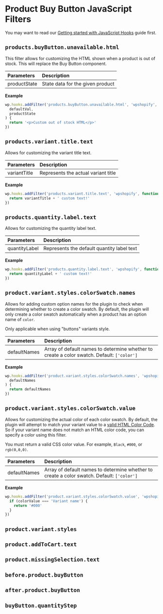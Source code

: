 # Product Buy Button JavaScript Filters

You may want to read our [Getting started with JavaScript Hooks](guides/javascript-hooks.md) guide first.

## `products.buyButton.unavailable.html`

This filter allows for customizing the HTML shown when a product is out of stock. This will replace the Buy Button component.

| Parameters   | Description                      |
| :----------- | :------------------------------- |
| productState | State data for the given product |

**Example**

```js
wp.hooks.addFilter('products.buyButton.unavailable.html', 'wpshopify', function (
  defaultVal,
  productState
) {
  return '<p>Custom out of stock HTML</p>'
})
```

## `products.variant.title.text`

Allows for customizing the variant title text.

| Parameters   | Description                         |
| :----------- | :---------------------------------- |
| variantTitle | Represents the actual variant title |

**Example**

```js
wp.hooks.addFilter('products.variant.title.text', 'wpshopify', function (variantTitle) {
  return variantTitle + ' custom text!'
})
```

## `products.quantity.label.text`

Allows for customizing the quantity label text.

| Parameters    | Description                                |
| :------------ | :----------------------------------------- |
| quantityLabel | Represents the default quantity label text |

**Example**

```js
wp.hooks.addFilter('products.quantity.label.text', 'wpshopify', function (quantityLabel) {
  return quantityLabel + ' custom text!'
})
```

## `product.variant.styles.colorSwatch.names`

Allows for adding custom option names for the plugin to check when determining whether to create a color swatch. By default, the plugin will only create a color swatch automatically when a product has an option name of `color`.

Only applicable when using "buttons" variants style.

| Parameters   | Description                                                                                |
| :----------- | :----------------------------------------------------------------------------------------- |
| defaultNames | Array of default names to determine whether to create a color swatch. Default: `['color']` |

**Example**

```js
wp.hooks.addFilter('product.variant.styles.colorSwatch.names', 'wpshopify', function (
  defaultNames
) {
  return defaultNames
})
```

## `product.variant.styles.colorSwatch.value`

Allows for customizing the actual color of each color swatch. By default, the plugin will attempt to match your variant value to a [valid HTML Color Code](https://htmlcolorcodes.com). So if your variant name does not match an HTML color code, you can specify a color using this filter.

You must return a valid CSS color value. For example, `Black`, `#000`, or `rgb(0,0,0)`.

| Parameters   | Description                                                                                |
| :----------- | :----------------------------------------------------------------------------------------- |
| defaultNames | Array of default names to determine whether to create a color swatch. Default: `['color']` |

**Example**

```js
wp.hooks.addFilter('product.variant.styles.colorSwatch.value', 'wpshopify', function (colorValue) {
  if (colorValue === 'Variant name') {
    return '#000'
  }
})
```

## `product.variant.styles`

## `product.addToCart.text`

## `product.missingSelection.text`

## `before.product.buyButton`

## `after.product.buyButton`

## `buyButton.quantityStep`
